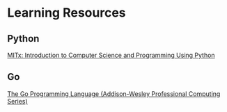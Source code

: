 # Learning Resources

## Python

[MITx: Introduction to Computer Science and Programming Using Python](https://www.edx.org/course/introduction-to-computer-science-and-programming-using-python-0)

## Go

[The Go Programming Language (Addison-Wesley Professional Computing Series)](https://smile.amazon.com/gp/product/0134190440/ref=oh_aui_search_asin_title?ie=UTF8&psc=1)
